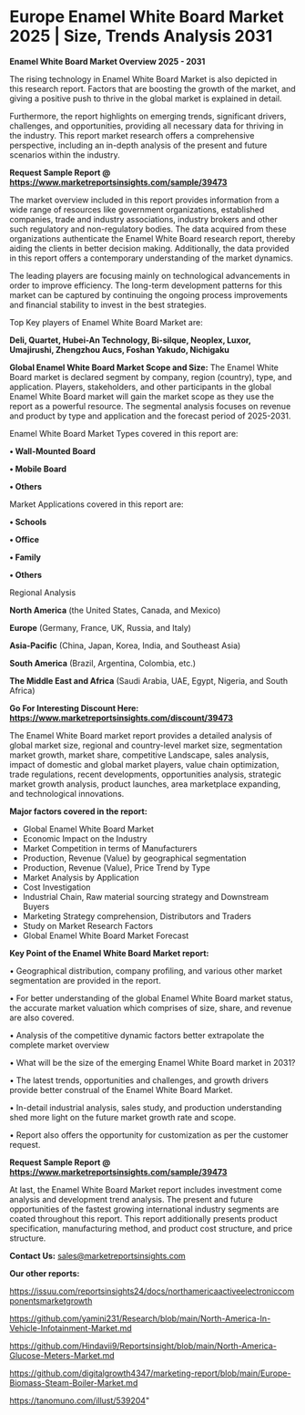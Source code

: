 # Europe Enamel White Board Market 2025 | Size, Trends Analysis 2031

<Strong> Enamel White Board Market Overview 2025 - 2031</strong>

The rising technology in Enamel White Board Market is also depicted in this research report. Factors that are boosting the growth of the market, and giving a positive push to thrive in the global market is explained in detail.

Furthermore, the report highlights on emerging trends, significant drivers, challenges, and opportunities, providing all necessary data for thriving in the industry. This report market research offers a comprehensive perspective, including an in-depth analysis of the present and future scenarios within the industry.

<strong>Request Sample Report @ <a href=https://www.marketreportsinsights.com/sample/39473>https://www.marketreportsinsights.com/sample/39473</a></strong>

The market overview included in this report provides information from a wide range of resources like government organizations, established companies, trade and industry associations, industry brokers and other such regulatory and non-regulatory bodies. The data acquired from these organizations authenticate the Enamel White Board research report, thereby aiding the clients in better decision making. Additionally, the data provided in this report offers a contemporary understanding of the market dynamics.

The leading players are focusing mainly on technological advancements in order to improve efficiency. The long-term development patterns for this market can be captured by continuing the ongoing process improvements and financial stability to invest in the best strategies.

Top Key players of Enamel White Board Market are:

<strong>Deli, Quartet, Hubei-An Technology, Bi-silque, Neoplex, Luxor, Umajirushi, Zhengzhou Aucs, Foshan Yakudo, Nichigaku</strong>

<strong><b>Global Enamel White Board Market Scope and Size:</b></strong>
The Enamel White Board market is declared segment by company, region (country), type, and application. Players, stakeholders, and other participants in the global Enamel White Board market will gain the market scope as they use the report as a powerful resource. The segmental analysis focuses on revenue and product by type and application and the forecast period of 2025-2031.

Enamel White Board Market Types covered in this report are:

<strong>•  Wall-Mounted Board

•  Mobile Board

•  Others</strong>

Market Applications covered in this report are:

<strong>•  Schools

•  Office

•  Family

•  Others</strong> 

Regional Analysis

<strong>North America</strong> (the United States, Canada, and Mexico)

<strong>Europe</strong> (Germany, France, UK, Russia, and Italy)

<strong>Asia-Pacific</strong> (China, Japan, Korea, India, and Southeast Asia)

<strong>South America</strong> (Brazil, Argentina, Colombia, etc.)

<strong>The Middle East and Africa</strong> (Saudi Arabia, UAE, Egypt, Nigeria, and South Africa)

<strong>Go For Interesting Discount Here: <a href=https://www.marketreportsinsights.com/discount/39473>https://www.marketreportsinsights.com/discount/39473</a></strong>

The Enamel White Board market report provides a detailed analysis of global market size, regional and country-level market size, segmentation market growth, market share, competitive Landscape, sales analysis, impact of domestic and global market players, value chain optimization, trade regulations, recent developments, opportunities analysis, strategic market growth analysis, product launches, area marketplace expanding, and technological innovations.

<strong><b>Major factors covered in the report:</b></strong>
<ul>
  <li>Global Enamel White Board Market </li>
  <li>Economic Impact on the Industry</li>
  <li>Market Competition in terms of Manufacturers</li>
  <li>Production, Revenue (Value) by geographical segmentation</li>
  <li>Production, Revenue (Value), Price Trend by Type</li>
  <li>Market Analysis by Application</li>
  <li>Cost Investigation</li>
  <li>Industrial Chain, Raw material sourcing strategy and Downstream Buyers</li>
  <li>Marketing Strategy comprehension, Distributors and Traders</li>
  <li>Study on Market Research Factors</li>
  <li>Global Enamel White Board Market Forecast</li>
</ul>

<strong><b>Key Point of the Enamel White Board Market report:</b></strong>

• Geographical distribution, company profiling, and various other market segmentation are provided in the report.

• For better understanding of the global Enamel White Board market status, the accurate market valuation which comprises of size, share, and revenue are also covered.

• Analysis of the competitive dynamic factors better extrapolate the complete market overview

• What will be the size of the emerging Enamel White Board market in 2031?

• The latest trends, opportunities and challenges, and growth drivers provide better construal of the Enamel White Board Market.

• In-detail industrial analysis, sales study, and production understanding shed more light on the future market growth rate and scope.

• Report also offers the opportunity for customization as per the customer request.

<strong>Request Sample Report @ <a href=https://www.marketreportsinsights.com/sample/39473>https://www.marketreportsinsights.com/sample/39473</a></strong>

At last, the Enamel White Board Market report includes investment come analysis and development trend analysis. The present and future opportunities of the fastest growing international industry segments are coated throughout this report. This report additionally presents product specification, manufacturing method, and product cost structure, and price structure.

<strong>Contact Us:</strong>
sales@marketreportsinsights.com

<strong>Our other reports:</strong>

<a href=https://issuu.com/reportsinsights24/docs/northamericaactiveelectroniccomponentsmarketgrowth>https://issuu.com/reportsinsights24/docs/northamericaactiveelectroniccomponentsmarketgrowth</a>

<a href=https://github.com/yamini231/Research/blob/main/North-America-In-Vehicle-Infotainment-Market.md>https://github.com/yamini231/Research/blob/main/North-America-In-Vehicle-Infotainment-Market.md</a>

<a href=https://github.com/Hindavii9/Reportsinsight/blob/main/North-America-Glucose-Meters-Market.md>https://github.com/Hindavii9/Reportsinsight/blob/main/North-America-Glucose-Meters-Market.md</a>

<a href=https://github.com/digitalgrowth4347/marketing-report/blob/main/Europe-Biomass-Steam-Boiler-Market.md>https://github.com/digitalgrowth4347/marketing-report/blob/main/Europe-Biomass-Steam-Boiler-Market.md</a>

<a href=https://tanomuno.com/illust/539204>https://tanomuno.com/illust/539204</a>"
